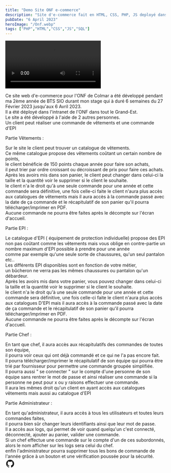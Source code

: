 ```yaml
---
title: "Demo Site ONF e-commerce"
description: "Site d'e-commerce fait en HTML, CSS, PHP, JS deployé dans l'intranet de l'ONF fait pendant un stage de 6 semaines en 2ème année de BTS SIO déployé et utilisé dans le Grand-Est."
pubDate: "6 April 2023"
heroImage: "/Onf.webp"
tags: ["PHP","HTML","CSS","JS","SQL"]
---
```


<video controls>
  <source src="/videoONF.mp4" type="video/mp4" />
</video>

Ce site web d'e-commerce pour l'ONF de Colmar a été développé pendant ma 2ème année de BTS SIO durant mon stage qui à duré 6 semaines du 27 Février 2023 jusqu'aux 6 Avril 2023. <br>
Il a été déployé dans l'intranet de l'ONF dans tout le Grand-Est. <br>
Le site a été développé à l'aide de 2 autres personnes. <br>
Un client peut réaliser une commande de vêtements et une commande d'EPI
<p class="onfVetement"> Partie Vêtements : </p>
Sur le site le client peut trouver un catalogue de vêtements. <br>
Ce même catalogue propose des vêtements coûtant un certain nombre de points, <br> le client bénéficie de 150 points chaque année pour faire son achats, <br> il peut trier par ordre croissant ou décroissant de prix pour faire ces achats.
Après les avoirs mis dans son panier, le client peut changer dans celui-ci la taille et la quantité voir le supprimer si le client le souhaite. <br>
le client n'a le droit qu'à une seule commande pour une année et cette commande sera définitive, une fois celle-ci faite le client n'aura plus accès aux catalogues de vêtements mais il aura accès à la commande passé avec la date de ça commande et le récapitulatif de son panier qu'il pourra télécharger/imprimer en PDF. <br>
Aucune commande ne pourra être faites après le décompte sur l'écran d'accueil.
<p class="onfVetement"> Partie EPI : </p>
Le catalogue d'EPI ( équipement de protection individuelle) propose des EPI non pas coûtant comme les vêtements mais vous oblige en contre-partie un nombre maximum d'EPI possible à prendre pour une année <br> 
comme par exemple qu'une seule sorte de chaussures, qu'un seul pantalon etc.. <br>
Les différents EPI disponibles sont en fonction de votre métier, <br>
un bûcheron ne verra pas les mêmes chaussures ou pantalon qu'un débardeur. <br>
Après les avoirs mis dans votre panier, vous pouvez changer dans celui-ci la taille et la quantité voir le supprimer si le client le souhaite. <br>
le client n'a le droit qu'à une seule commande pour une année et cette commande sera définitive, une fois celle-ci faite le client n'aura plus accès aux catalogues D'EPI mais il aura accès à la commande passé avec la date de ça commande et le récapitulatif de son panier qu'il pourra télécharger/imprimer en PDF. <br>
Aucune commande ne pourra être faites après le décompte sur l'écran d'accueil.
<p class="onfVetement"> Partie Chef : </p>
En tant que chef, il aura accès aux récapitulatifs des commandes de toutes son équipe,<br>
il pourra voir ceux qui ont déjà commandé et ce qui ne l'a pas encore fait. <br>
Il pourra télécharger/imprimer le récapitulatif de son équipe qui pourra être trié par fournisseur pour permettre une commande groupée simplifiée. <br>
Il pourra aussi " se connecter " sur le compte d'une personne de son équipe sans rentrer le mot de passe et ainsi réaliser une commande 
si la personne ne peut pour x ou y raisons effectuer une commande. <br>
Il aura les mêmes droit qu'un client en ayant accès aux catalogues vêtements mais aussi au catalogue d'EPI
<p class="onfVetement"> Partie Administrateur : </p>
En tant qu'administrateur, il aura accès à tous les utilisateurs et toutes leurs commandes faites,<br>
il pourra bien sûr changer leurs identifiants ainsi que leur mot de passe.<br>
Il a accès aux logs, qui permet de voir quand quelqu'un c'est connecté, déconnecté, ajouter au panier, valider une commande. <br>
Si un chef effectue une commande sur le compte d'un de ces subordonnés, alors le nom afficher sur les logs sera celui du chef. <br>
enfin l'administrateur pourra supprimer tous les bons de commande de l'année grâce à un bouton et une vérification poussée pour la sécurité.

<div class="social-icons px-4 pb-5 pt-1 flex self-center justify-center sticky bottom-0 bg-base-200">
    <a href="https://github.com/TristanMey/ONF-master" target="_blank" class="mx-3" aria-label="Github" title="Github" style="margin-top:20px">
        <svg
            xmlns="http://www.w3.org/2000/svg"
            width="30"
            height="30"
            viewBox="0 0 24 24"
            style="fill: currentColor;transform: ;msFilter:;"
            ><path
                fill-rule="evenodd"
                clip-rule="evenodd"
                d="M12.026 2c-5.509 0-9.974 4.465-9.974 9.974 0 4.406 2.857 8.145 6.821 9.465.499.09.679-.217.679-.481 0-.237-.008-.865-.011-1.696-2.775.602-3.361-1.338-3.361-1.338-.452-1.152-1.107-1.459-1.107-1.459-.905-.619.069-.605.069-.605 1.002.07 1.527 1.028 1.527 1.028.89 1.524 2.336 1.084 2.902.829.091-.645.351-1.085.635-1.334-2.214-.251-4.542-1.107-4.542-4.93 0-1.087.389-1.979 1.024-2.675-.101-.253-.446-1.268.099-2.64 0 0 .837-.269 2.742 1.021a9.582 9.582 0 0 1 2.496-.336 9.554 9.554 0 0 1 2.496.336c1.906-1.291 2.742-1.021 2.742-1.021.545 1.372.203 2.387.099 2.64.64.696 1.024 1.587 1.024 2.675 0 3.833-2.33 4.675-4.552 4.922.355.308.675.916.675 1.846 0 1.334-.012 2.41-.012 2.737 0 .267.178.577.687.479C19.146 20.115 22 16.379 22 11.974 22 6.465 17.535 2 12.026 2z"
            ></path>